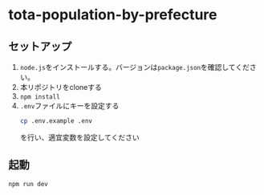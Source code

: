 # tota-population-by-prefecture

## セットアップ
1. `node.js`をインストールする。バージョンは`package.json`を確認してください。
2. 本リポジトリをcloneする
3. `npm install`
4. `.env`ファイルにキーを設定する
   ```sh
   cp .env.example .env
   ```
   を行い、適宜変数を設定してください

## 起動
```sh
npm run dev
```
